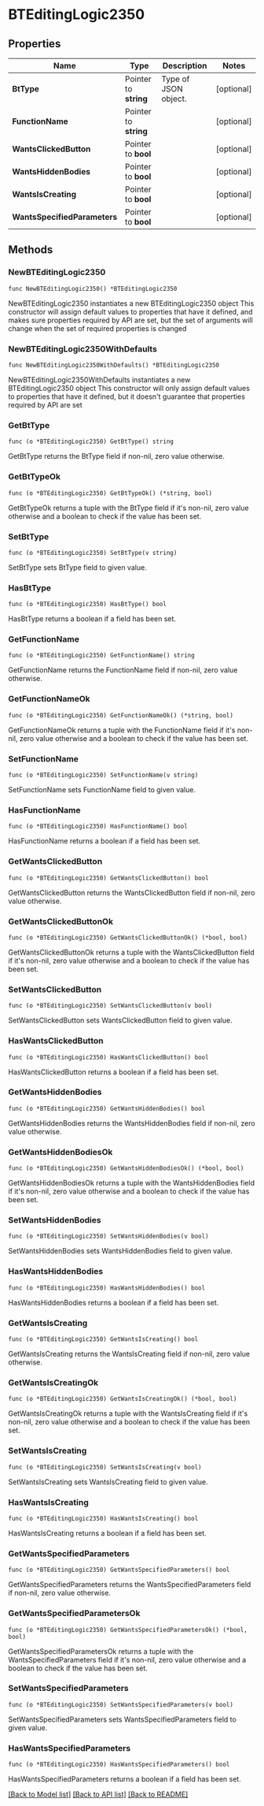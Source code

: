 # BTEditingLogic2350

## Properties

Name | Type | Description | Notes
------------ | ------------- | ------------- | -------------
**BtType** | Pointer to **string** | Type of JSON object. | [optional] 
**FunctionName** | Pointer to **string** |  | [optional] 
**WantsClickedButton** | Pointer to **bool** |  | [optional] 
**WantsHiddenBodies** | Pointer to **bool** |  | [optional] 
**WantsIsCreating** | Pointer to **bool** |  | [optional] 
**WantsSpecifiedParameters** | Pointer to **bool** |  | [optional] 

## Methods

### NewBTEditingLogic2350

`func NewBTEditingLogic2350() *BTEditingLogic2350`

NewBTEditingLogic2350 instantiates a new BTEditingLogic2350 object
This constructor will assign default values to properties that have it defined,
and makes sure properties required by API are set, but the set of arguments
will change when the set of required properties is changed

### NewBTEditingLogic2350WithDefaults

`func NewBTEditingLogic2350WithDefaults() *BTEditingLogic2350`

NewBTEditingLogic2350WithDefaults instantiates a new BTEditingLogic2350 object
This constructor will only assign default values to properties that have it defined,
but it doesn't guarantee that properties required by API are set

### GetBtType

`func (o *BTEditingLogic2350) GetBtType() string`

GetBtType returns the BtType field if non-nil, zero value otherwise.

### GetBtTypeOk

`func (o *BTEditingLogic2350) GetBtTypeOk() (*string, bool)`

GetBtTypeOk returns a tuple with the BtType field if it's non-nil, zero value otherwise
and a boolean to check if the value has been set.

### SetBtType

`func (o *BTEditingLogic2350) SetBtType(v string)`

SetBtType sets BtType field to given value.

### HasBtType

`func (o *BTEditingLogic2350) HasBtType() bool`

HasBtType returns a boolean if a field has been set.

### GetFunctionName

`func (o *BTEditingLogic2350) GetFunctionName() string`

GetFunctionName returns the FunctionName field if non-nil, zero value otherwise.

### GetFunctionNameOk

`func (o *BTEditingLogic2350) GetFunctionNameOk() (*string, bool)`

GetFunctionNameOk returns a tuple with the FunctionName field if it's non-nil, zero value otherwise
and a boolean to check if the value has been set.

### SetFunctionName

`func (o *BTEditingLogic2350) SetFunctionName(v string)`

SetFunctionName sets FunctionName field to given value.

### HasFunctionName

`func (o *BTEditingLogic2350) HasFunctionName() bool`

HasFunctionName returns a boolean if a field has been set.

### GetWantsClickedButton

`func (o *BTEditingLogic2350) GetWantsClickedButton() bool`

GetWantsClickedButton returns the WantsClickedButton field if non-nil, zero value otherwise.

### GetWantsClickedButtonOk

`func (o *BTEditingLogic2350) GetWantsClickedButtonOk() (*bool, bool)`

GetWantsClickedButtonOk returns a tuple with the WantsClickedButton field if it's non-nil, zero value otherwise
and a boolean to check if the value has been set.

### SetWantsClickedButton

`func (o *BTEditingLogic2350) SetWantsClickedButton(v bool)`

SetWantsClickedButton sets WantsClickedButton field to given value.

### HasWantsClickedButton

`func (o *BTEditingLogic2350) HasWantsClickedButton() bool`

HasWantsClickedButton returns a boolean if a field has been set.

### GetWantsHiddenBodies

`func (o *BTEditingLogic2350) GetWantsHiddenBodies() bool`

GetWantsHiddenBodies returns the WantsHiddenBodies field if non-nil, zero value otherwise.

### GetWantsHiddenBodiesOk

`func (o *BTEditingLogic2350) GetWantsHiddenBodiesOk() (*bool, bool)`

GetWantsHiddenBodiesOk returns a tuple with the WantsHiddenBodies field if it's non-nil, zero value otherwise
and a boolean to check if the value has been set.

### SetWantsHiddenBodies

`func (o *BTEditingLogic2350) SetWantsHiddenBodies(v bool)`

SetWantsHiddenBodies sets WantsHiddenBodies field to given value.

### HasWantsHiddenBodies

`func (o *BTEditingLogic2350) HasWantsHiddenBodies() bool`

HasWantsHiddenBodies returns a boolean if a field has been set.

### GetWantsIsCreating

`func (o *BTEditingLogic2350) GetWantsIsCreating() bool`

GetWantsIsCreating returns the WantsIsCreating field if non-nil, zero value otherwise.

### GetWantsIsCreatingOk

`func (o *BTEditingLogic2350) GetWantsIsCreatingOk() (*bool, bool)`

GetWantsIsCreatingOk returns a tuple with the WantsIsCreating field if it's non-nil, zero value otherwise
and a boolean to check if the value has been set.

### SetWantsIsCreating

`func (o *BTEditingLogic2350) SetWantsIsCreating(v bool)`

SetWantsIsCreating sets WantsIsCreating field to given value.

### HasWantsIsCreating

`func (o *BTEditingLogic2350) HasWantsIsCreating() bool`

HasWantsIsCreating returns a boolean if a field has been set.

### GetWantsSpecifiedParameters

`func (o *BTEditingLogic2350) GetWantsSpecifiedParameters() bool`

GetWantsSpecifiedParameters returns the WantsSpecifiedParameters field if non-nil, zero value otherwise.

### GetWantsSpecifiedParametersOk

`func (o *BTEditingLogic2350) GetWantsSpecifiedParametersOk() (*bool, bool)`

GetWantsSpecifiedParametersOk returns a tuple with the WantsSpecifiedParameters field if it's non-nil, zero value otherwise
and a boolean to check if the value has been set.

### SetWantsSpecifiedParameters

`func (o *BTEditingLogic2350) SetWantsSpecifiedParameters(v bool)`

SetWantsSpecifiedParameters sets WantsSpecifiedParameters field to given value.

### HasWantsSpecifiedParameters

`func (o *BTEditingLogic2350) HasWantsSpecifiedParameters() bool`

HasWantsSpecifiedParameters returns a boolean if a field has been set.


[[Back to Model list]](../README.md#documentation-for-models) [[Back to API list]](../README.md#documentation-for-api-endpoints) [[Back to README]](../README.md)


